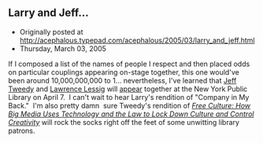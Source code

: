 ## Larry and Jeff...

 * Originally posted at http://acephalous.typepad.com/acephalous/2005/03/larry_and_jeff.html
 * Thursday, March 03, 2005

If I composed a list of the names of people I respect and then placed odds on particular couplings appearing on-stage together, this one would've been around 10,000,000,000 to 1... nevertheless, I've learned that [Jeff Tweedy](http://wilcoworld.net) and [Lawrence Lessig](http://lessig.org) will [appear](http://www.nypl.org/research/calendar/eventdesc.cfm?id=1166) together at the New York Public Library on April 7.  I can't wait to hear Larry's rendition of "Company in My Back."  I'm also pretty damn  sure Tweedy's rendition of [_Free Culture: How Big Media Uses Technology and the Law to Lock Down Culture and Control Creativity_](http://www.jus.uio.no/sisu/freeculture.lawrence.lessig/doc.txt) will rock the socks right off the feet of some unwitting library patrons.
		
